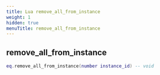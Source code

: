 ```yaml
---
title: Lua remove_all_from_instance
weight: 1
hidden: true
menuTitle: remove_all_from_instance
---
```

## remove_all_from_instance
```lua
eq.remove_all_from_instance(number instance_id) -- void
```